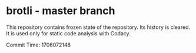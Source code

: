 # brotli - master branch

This repository contains frozen state of the repository.
Its history is cleared. It is used only for static code
analysis with Codacy.

Commit Time: 1706072148